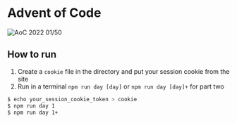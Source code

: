 # Advent of Code
![AoC 2022 01/50](https://img.shields.io/badge/AoC%202021-38%2F50-orange)

## How to run
1. Create a `cookie` file in the directory and put your session cookie from the site
2. Run in a terminal `npm run day [day]` or `npm run day [day]+` for part two

```sh
$ echo your_session_cookie_token > cookie
$ npm run day 1
$ npm run day 1+
```
